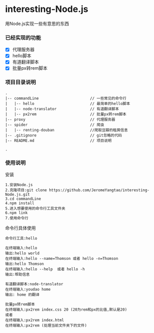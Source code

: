 # interesting-Node.js
用Node.js实现一些有意思的东西

### 已经实现的功能
- [x] 代理服务器
- [x] hello脚本
- [x] 有道翻译脚本
- [x] 批量px转rem脚本

### 项目目录说明
```
.
|-- commandLine                       // 一些常见的命令行
|   |-- hello                         // 最简单的hello脚本
|   |-- node-translator               // 有道翻译脚本
|   |-- px2rem                        // 批量px转rem脚本
|-- proxy                             // 代理服务器
|-- spider                            // 爬虫
|   |-- renting-douban                //爬取豆瓣的租房信息
|-- .gitignore                        // git忽略的代码
|-- README.md                         // 项目说明

.
```

### 使用说明
安装
```
1.安装Node.js
2.克隆项目:git clone https://github.com/JeromeYangtao/interesting-Node.js.git
3.cd commandLine
4.npm install
5.进入想要使用的命令行工具文件夹
6.npm link
7.使用命令行
```

命令行具体使用
```
命令行工具:hello

在终端输入:hello
输出:hello world
在终端输入:hello --name=Thomson 或者 hello -n=Thomson
输出:hello Thomson
在终端输入:hello --help  或者 hello -h
输出:帮助信息

有道翻译脚本:node-translator
在终端输入:youdao home
输出: home 的翻译

批量px转rem脚本
在终端输入:px2rem index.css 20 (20为rem和px的比值,默认是20)
或者
在终端输入:px2rem index.html
在终端输入:px2rem (处理当前文件夹下的文件)
```